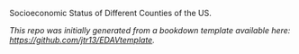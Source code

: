 
Socioeconomic Status of Different Counties of the US.
	

*This repo was initially generated from a bookdown template available here: https://github.com/jtr13/EDAVtemplate.*	






